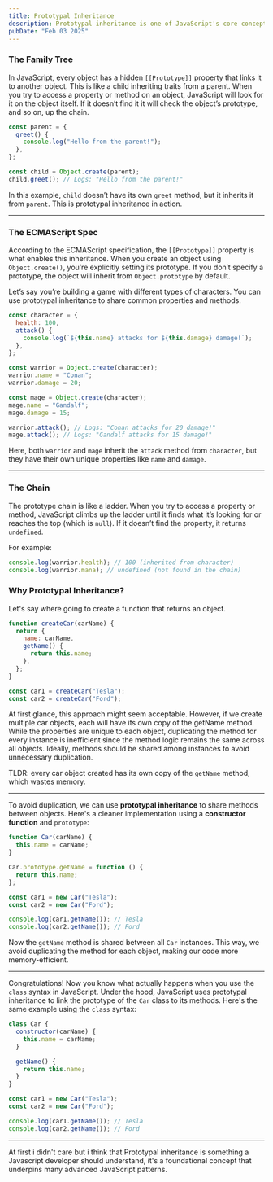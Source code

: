 ```yaml
---
title: Prototypal Inheritance
description: Prototypal inheritance is one of JavaScript's core concepts, but it can feel a bit mysterious at first. Think of it like a family tree objects inherit traits from their ancestors. Let’s break it down in a way that’s easy to understand.
pubDate: "Feb 03 2025"
---
```


### The Family Tree

In JavaScript, every object has a hidden `[[Prototype]]` property that links it to another object. This is like a child inheriting traits from a parent. When you try to access a property or method on an object, JavaScript will look for it on the object itself. If it doesn’t find it it will check the object’s prototype, and so on, up the chain.

```javascript
const parent = {
  greet() {
    console.log("Hello from the parent!");
  },
};

const child = Object.create(parent);
child.greet(); // Logs: "Hello from the parent!"
```

In this example, `child` doesn’t have its own `greet` method, but it inherits it from `parent`. This is prototypal inheritance in action.

---

### The ECMAScript Spec

According to the ECMAScript specification, the `[[Prototype]]` property is what enables this inheritance. When you create an object using `Object.create()`, you’re explicitly setting its prototype. If you don’t specify a prototype, the object will inherit from `Object.prototype` by default.

Let’s say you’re building a game with different types of characters. You can use prototypal inheritance to share common properties and methods.

```javascript
const character = {
  health: 100,
  attack() {
    console.log(`${this.name} attacks for ${this.damage} damage!`);
  },
};

const warrior = Object.create(character);
warrior.name = "Conan";
warrior.damage = 20;

const mage = Object.create(character);
mage.name = "Gandalf";
mage.damage = 15;

warrior.attack(); // Logs: "Conan attacks for 20 damage!"
mage.attack(); // Logs: "Gandalf attacks for 15 damage!"
```

Here, both `warrior` and `mage` inherit the `attack` method from `character`, but they have their own unique properties like `name` and `damage`.

---

### The Chain

The prototype chain is like a ladder. When you try to access a property or method, JavaScript climbs up the ladder until it finds what it’s looking for or reaches the top (which is `null`). If it doesn’t find the property, it returns `undefined`.

For example:

```javascript
console.log(warrior.health); // 100 (inherited from character)
console.log(warrior.mana); // undefined (not found in the chain)
```

### Why Prototypal Inheritance?

Let's say where going to create a function that returns an object.

```javascript
function createCar(carName) {
  return {
    name: carName,
    getName() {
      return this.name;
    },
  };
}

const car1 = createCar("Tesla");
const car2 = createCar("Ford");
```

At first glance, this approach might seem acceptable. However, if we create multiple car objects, each will have its own copy of the getName method. While the properties are unique to each object, duplicating the method for every instance is inefficient since the method logic remains the same across all objects. Ideally, methods should be shared among instances to avoid unnecessary duplication.

TLDR: every car object created has its own copy of the `getName` method, which wastes memory.

---

To avoid duplication, we can use **prototypal inheritance** to share methods between objects. Here's a cleaner implementation using a **constructor function** and `prototype`:

```javascript
function Car(carName) {
  this.name = carName;
}

Car.prototype.getName = function () {
  return this.name;
};

const car1 = new Car("Tesla");
const car2 = new Car("Ford");

console.log(car1.getName()); // Tesla
console.log(car2.getName()); // Ford
```

Now the `getName` method is shared between all `Car` instances. This way, we avoid duplicating the method for each object, making our code more memory-efficient.

---

Congratulations! Now you know what actually happens when you use the `class` syntax in JavaScript. Under the hood, JavaScript uses prototypal inheritance to link the prototype of the `Car` class to its methods. Here's the same example using the `class` syntax:

```javascript
class Car {
  constructor(carName) {
    this.name = carName;
  }

  getName() {
    return this.name;
  }
}

const car1 = new Car("Tesla");
const car2 = new Car("Ford");

console.log(car1.getName()); // Tesla
console.log(car2.getName()); // Ford
```

---

At first i didn't care but i think that Prototypal inheritance is something a Javascript developer should understand, it's a foundational concept that underpins many advanced JavaScript patterns.
